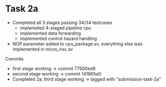# Task 2a
* Completed all 3 stages passing 34/34 testcases
    * implemeted 4-staged pipeline cpu
    * implemented data forwarding
    * implemented control hazard handling
* NOP parameter added to cpu_package.sv, everything else was implemented in micro_risc.sv

Commits
* first stage working -> commit 77500ed8
* second stage working -> commit 141865a0  
* Completed 2a, third stage working -> tagged with "submission-task-2a"